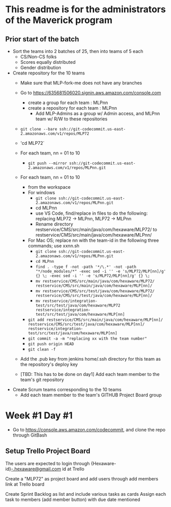 # This readme is for the administrators of the Maverick program

## Prior start of the batch

  * Sort the teams into 2 batches of 25, then into teams of 5 each
    * CS/Non-CS folks
    * Scores equally distributed
    * Gender distribution
  * Create  repository for the 10 teams
    * Make sure that MLP-fork-me does not have any branches
    * Go to https://635681506020.signin.aws.amazon.com/console.com
      * create a group for each team : MLPnn
      * create a repository for each team : MLPnn
        * Add MLP-Admins as a group w/ Admin access, and MLPnn team w/ R/W to these repositories
    * `git clone --bare ssh://git-codecommit.us-east-2.amazonaws.com/v1/repos/MLP72`
    * 'cd MLP72`
    * For each team, nn = 01 to 10
      * `git push --mirror ssh://git-codecommit.us-east-2.amazonaws.com/v1/repos/MLPnn.git`
    * For each team, nn = 01 to 10
      * from the workspace
      * For windows
        * `git clone ssh://git-codecommit.us-east-2.amazonaws.com/v1/repos/MLPnn.git`
        * cd MLPnn
        * use VS Code, find/replace in files to do the following: replacing MLP72 -> MLPnn, MLP72 -> MLPnn
        * Rename directory restservice/CMS/src/main/java/com/hexaware/MLP72/ to restservice/CMS/src/main/java/com/hexaware/MLPnn/
      * For Mac OS; replace nn with the team-id in the following three commands; use xxnn.sh
        * `git clone ssh://git-codecommit.us-east-2.amazonaws.com/v1/repos/MLPnn.git`
        * `cd MLPnn`      
        * `find . -type f -not -path '*/\.*' -not -path "*/node_modules/*" -exec sed -i '' -e 's/MLP72/MLP[nn]/g' {} \; -exec sed -i '' -e 's/MLP72/MLP[nn]/g' {} \;`
        * `mv restservice/CMS/src/main/java/com/hexaware/MLP72/ restservice/CMS/src/main/java/com/hexaware/MLP[nn]/`
        * `mv restservice/CMS/src/test/java/com/hexaware/MLP72/ restservice/CMS/src/test/java/com/hexaware/MLP[nn]/`
        * `mv restservice/integration-test/src/test/java/com/hexaware/MLP72 restservice/integration-test/src/test/java/com/hexaware/MLP[nn]`
      * `git add restservice/CMS/src/main/java/com/hexaware/MLP[nn]/ restservice/CMS/src/test/java/com/hexaware/MLP[nn]/ restservice/integration-test/src/test/java/com/hexaware/MLP[nn]`
      * `git commit -a -m "replacing xx with the team number"`
      * `git push origin HEAD`
      * `git clean -f`
      
    * Add the .pub key from jenkins home/.ssh directory for this team as the repository's deploy key
    * [TBD: This has to be done on day1] Add each team member to the team's git repository
  * Create Scrum teams corresponding to the 10 teams
    * Add each team member to the team's GITHUB Project Board group 


# Week #1 Day #1
  * Go to https://console.aws.amazon.com/codecommit,  and clone the repo through GitBash 
  

## Setup Trello Project Board

The users are expected to login  through {Hexaware-id}-.hexaware@gmail.com id at Trello 

Create a "MLP72" as project board and add users through add members link at Trello board

Create Sprint Backlog as list and include various tasks as cards
Assign each task to members (add member button) with due date mentioned  

